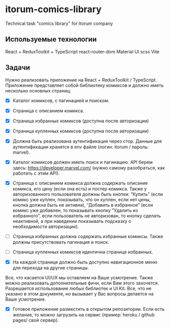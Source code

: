 # itorum-comics-library
Technical task "comics library" for Itorum company

## Используемые технологии
React + ReduxToolkit + TypeScript
react-router-dom
Material UI
scss
Vite

## Задачи

Нужно реализовать приложение на React + ReduxToolkit / TypeScript. Приложение представляет собой библиотеку комиксов и должно иметь несколько основных страниц: 
- [x] Каталог комиксов, с пагинацией и поиском.
- [x] Страница с описанием комикса.
- [x] Страница избранных комиксов (доступна после авторизации)
- [x] Страница купленных комиксов (доступна после авторизации)
- [x] Должна быть реализована аутентификация через стор. Данные для аутентификации хранятся в env файле (логин: itorum / пароль: marvel).

- [x] Каталог комиксов должен иметь поиск и пагинацию. API берем здесь: https://developer.marvel.com/ (нужно самому разобраться, как работать с этим API). 
- [x] Страница с описанием комикса должна содержать описание комикса, его цену (если она есть) и постер комикса.  Также у авторизованного пользователя должны быть кнопки: “Купить” (если комикс уже куплен, показывать, что он куплен, если нет цены, кнопка должна быть не активна), “Добавить в избранное” (если комикс уже добавлен, то показывать кнопку ”Удалить из избранного”, если пользователь не авторизован, то кнопку сделать неактивной, а при наведении показывать подсказку о необходимости авторизации).
- [ ] Страница избранных должна содержать избранные комиксы. Также должны присутствовать пагинация и поиск.
- [ ] Страница купленных комиксов идентична странице избранных.
- [x] На каждой странице должно быть доступно навигационное меню для перехода на другие страницы.

Все, что касается UI/UX мы оставляем на Ваше усмотрение. Также можно реализовать дополнительные фичи, если Вам этого захочется. Разрешается использование любых библиотек и UI Kit. Все, что не указано в этом документе, но вызывает у Вас вопросы делается на Ваше усмотрение.

- [x] Готовое приложение разместить в открытом репозитории. Если есть желание, то можно загрузить на сервис (пример: heroku / github pages/ свой сервер).
